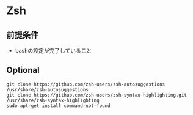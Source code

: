 
# Zsh

## 前提条件

- bashの設定が完了していること

## Optional

```
git clone https://github.com/zsh-users/zsh-autosuggestions /usr/share/zsh-autosuggestions
git clone https://github.com/zsh-users/zsh-syntax-highlighting.git /usr/share/zsh-syntax-highlighting
sudo apt-get install command-not-found
```
